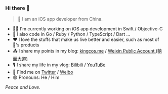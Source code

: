 ### Hi there 👋

<!--
**kingcos/kingcos** is a ✨ _special_ ✨ repository because its `README.md` (this file) appears on your GitHub profile.

Here are some ideas to get you started:

- 🔭 I’m currently working on ...
- 🌱 I’m currently learning ...
- 👯 I’m looking to collaborate on ...
- 🤔 I’m looking for help with ...
- 💬 Ask me about ...
- 📫 How to reach me: ...
- 😄 Pronouns: ...
- ⚡ Fun fact: ...
-->

> 🤠 I am an iOS app developer from China.

- 👨‍💻 I'm currently working on iOS app development in Swift / Objective-C
- 💪 I also code in Go / Ruby / Python / TypeScript / Dart ...
- ❤️ I love the stuffs that make us live better and easier, such as most of 's products
- 📤 I share my points in my blog: [kingcos.me](https://kingcos.me) / [Weixin Public Account (萌面大道)](https://kingcos.me/img/about/2.png)
- 🎙️ I share my life in my vlog: [Bilibili](https://space.bilibili.com/8999097) / [YouTuBe](https://www.youtube.com/channel/UC9IEzkI1cnbuTEAO-g-N2KA/about)
- 💬 Find me on [Twitter](https://twitter.com/kingcos_v) / [Weibo](https://weibo.com/u/1798410923)
- 😄 Pronouns: He / Him

*Peace and Love.*
